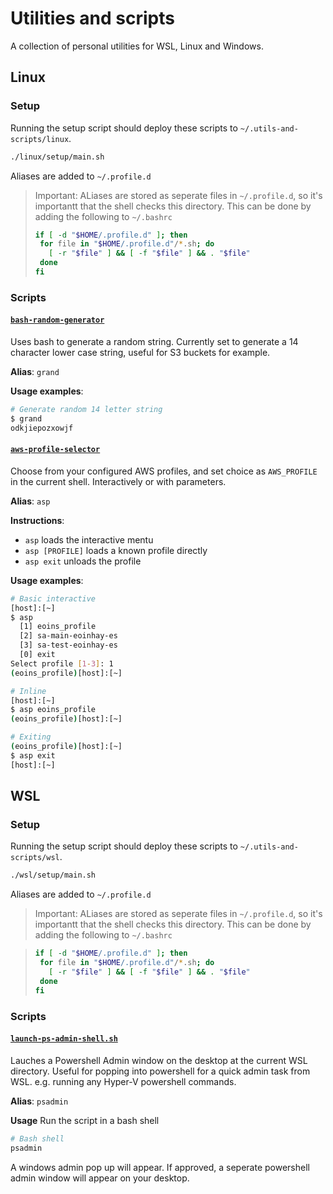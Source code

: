# Utilities and scripts

A collection of personal utilities for WSL, Linux and Windows.

## Linux

### Setup

Running the setup script should deploy these scripts to `~/.utils-and-scripts/linux`. 
```sh
./linux/setup/main.sh
```
Aliases are added to `~/.profile.d`
> Important: ALiases are stored as seperate files in `~/.profile.d`, so it's importantt that the shell checks this directory. This can be done by adding the following to `~/.bashrc`
> ```sh
> if [ -d "$HOME/.profile.d" ]; then
>  for file in "$HOME/.profile.d"/*.sh; do
>    [ -r "$file" ] && [ -f "$file" ] && . "$file"
>  done
> fi
> ```

### Scripts

#### [**`bash-random-generator`**](/linux/bash-random-generator/)
Uses bash to generate a random string. Currently set to generate a 14 character lower case string, useful for S3 buckets for example. 

**Alias**: `grand`

**Usage examples**:
```sh
# Generate random 14 letter string
$ grand
odkjiepozxowjf
```

#### [**`aws-profile-selector`**](/linux/aws-profile-selector/)
Choose from your configured AWS profiles, and set choice as `AWS_PROFILE` in the current shell. Interactively or with parameters.

**Alias**: `asp`

**Instructions**:  
 - `asp` loads the interactive mentu
 - `asp [PROFILE]` loads a known profile directly
 - `asp exit` unloads the profile

**Usage examples**:
```sh
# Basic interactive
[host]:[~]
$ asp
  [1] eoins_profile
  [2] sa-main-eoinhay-es
  [3] sa-test-eoinhay-es
  [0] exit
Select profile [1-3]: 1
(eoins_profile)[host]:[~]

# Inline
[host]:[~]
$ asp eoins_profile
(eoins_profile)[host]:[~]

# Exiting
(eoins_profile)[host]:[~]
$ asp exit
[host]:[~]
```


## WSL

### Setup

Running the setup script should deploy these scripts to `~/.utils-and-scripts/wsl`. 
```sh
./wsl/setup/main.sh
```
Aliases are added to `~/.profile.d`
> Important: ALiases are stored as seperate files in `~/.profile.d`, so it's importantt that the shell checks this directory. This can be done by adding the following to `~/.bashrc`

> ```sh
> if [ -d "$HOME/.profile.d" ]; then
>  for file in "$HOME/.profile.d"/*.sh; do
>    [ -r "$file" ] && [ -f "$file" ] && . "$file"
>  done
> fi
> ```

### Scripts

#### [**`launch-ps-admin-shell.sh`**](/wsl/ps-admin-shell/)
Lauches a Powershell Admin window on the desktop at the current WSL directory. Useful for popping into powershell for a quick admin task from WSL. e.g. running any Hyper-V powershell commands.

**Alias**: `psadmin`

**Usage**
Run the script in a bash shell
```sh
# Bash shell
psadmin
```
A windows admin pop up will appear. If approved, a seperate powershell admin window will appear on your desktop.

